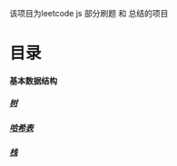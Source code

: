 该项目为leetcode js 部分刷题 和 总结的项目

# 目录

#### 基本数据结构

##### [树](./markdown/tree.md)
##### [哈希表](./markdown/hash.md)
##### [栈](./markdown/stack.md)